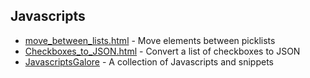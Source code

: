 ## Javascripts

- [move_between_lists.html](move_between_lists.html) - Move elements between picklists
- [Checkboxes_to_JSON.html](Checkboxes_to_JSON.html) - Convert a list of checkboxes to JSON
- [JavascriptsGalore](/JavascriptsGalore) - A collection of Javascripts and snippets
